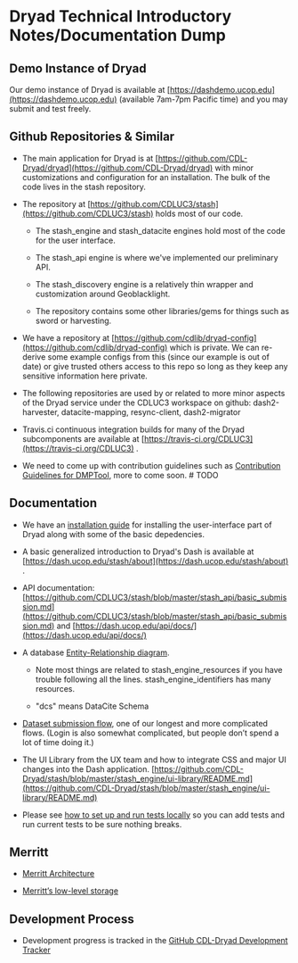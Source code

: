 # Dryad Technical Introductory Notes/Documentation Dump

## Demo Instance of Dryad

Our demo instance of Dryad is available at [https://dashdemo.ucop.edu](https://dashdemo.ucop.edu) (available 7am-7pm Pacific time) and you may submit and test freely.

## Github Repositories & Similar

* The main application for Dryad is at [https://github.com/CDL-Dryad/dryad](https://github.com/CDL-Dryad/dryad) with minor customizations and configuration for an installation.  The bulk of the code lives in the stash repository.

* The repository at [https://github.com/CDLUC3/stash](https://github.com/CDLUC3/stash) holds most of our code.

    * The stash_engine and stash_datacite engines hold most of the code for the user interface.

    * The stash_api engine is where we've implemented our preliminary API.

    * The stash_discovery engine is a relatively thin wrapper and customization around Geoblacklight.

    * The repository contains some other libraries/gems for things such as sword or harvesting.

* We have a repository at [https://github.com/cdlib/dryad-config](https://github.com/cdlib/dryad-config) which is private.  We can re-derive some example configs from this (since our example is out of date) or give trusted others access to this repo so long as they keep any sensitive information here private.

* The following repositories are used by or related to more minor aspects of the Dryad service under the  CDLUC3 workspace on github:  dash2-harvester, datacite-mapping, resync-client, dash2-migrator

* Travis.ci continuous integration builds for many of the Dryad subcomponents are available at [https://travis-ci.org/CDLUC3](https://travis-ci.org/CDLUC3) .

* We need to come up with contribution guidelines such as [Contribution Guidelines for DMPTool](https://github.com/DMPRoadmap/roadmap/blob/development/CONTRIBUTING.md), more to come soon.  # TODO

## Documentation

* We have an [installation guide](dryad_install.md) for installing the user-interface part of Dryad along with some of the basic depedencies.

* A basic generalized introduction to Dryad's Dash is available at [https://dash.ucop.edu/stash/about](https://dash.ucop.edu/stash/about) .

* API documentation: [https://github.com/CDLUC3/stash/blob/master/stash_api/basic_submission.md](https://github.com/CDLUC3/stash/blob/master/stash_api/basic_submission.md) and [https://dash.ucop.edu/api/docs/](https://dash.ucop.edu/api/docs/) 

* A database [Entity-Relationship diagram](other_files/dash_er_2018-06.pdf).  

    * Note most things are related to stash_engine_resources if you have trouble following all the lines.  stash_engine_identifiers has many resources.

    * "dcs" means DataCite Schema

* [Dataset submission flow](submission_flow.md), one of our longest and more complicated flows.  (Login is also somewhat complicated, but people don’t spend a lot of time doing it.)

* The UI Library from the UX team and how to integrate CSS and major UI changes into the Dash application.  [https://github.com/CDL-Dryad/stash/blob/master/stash_engine/ui-library/README.md](https://github.com/CDL-Dryad/stash/blob/master/stash_engine/ui-library/README.md)

* Please see [how to set up and run tests locally](local_testing_setup.md) so you can add tests and run current tests to be sure nothing breaks.

## Merritt

* [Merritt Architecture](https://github.com/CDLUC3/mrt-doc/wiki/Architecture)

* [Merritt’s low-level storage](https://github.com/CDLUC3/mrt-doc/wiki/Storage)

## Development Process

* Development progress is tracked in the [GitHub CDL-Dryad Development Tracker](https://github.com/CDL-Dryad/dryad-product-roadmap/projects)

